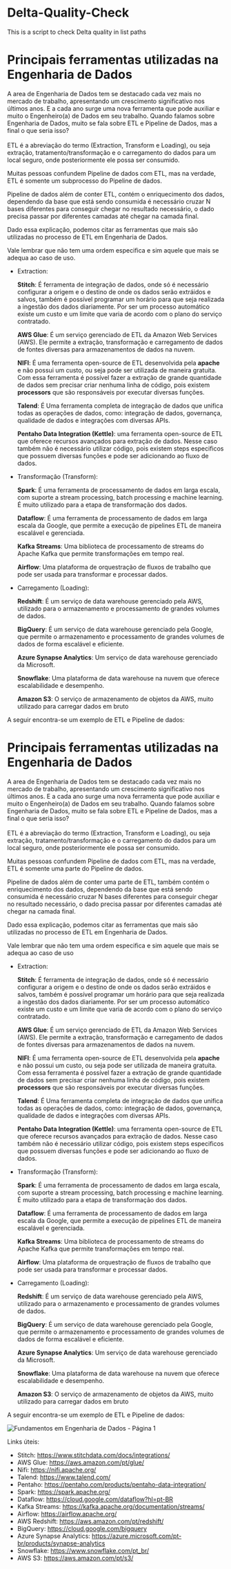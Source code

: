 # Delta-Quality-Check
This is a script to check Delta quality in list paths

# Principais ferramentas utilizadas na Engenharia de Dados

A area de Engenharia de Dados tem se destacado cada vez mais no mercado de trabalho, apresentando um crescimento significativo nos últimos anos. E a cada ano surge uma nova ferramenta que pode auxiliar e muito o Engenheiro(a) de Dados em seu trabalho.
Quando falamos sobre Engenharia de Dados, muito se fala sobre ETL e Pipeline de Dados, mas a final o que seria isso? <br><br>
ETL é a abreviação do termo (Extraction, Transform e Loading), ou seja extração, tratamento/transformação e o carregamento do dados para um local seguro, onde posteriormente ele possa ser consumido.

Muitas pessoas confundem Pipeline de dados com ETL, mas na verdade, ETL é somente um subprocesso do Pipeline de dados.

Pipeline de dados além de conter ETL, contém o enriquecimento dos dados, dependendo da base que está sendo consumida é necessário cruzar N bases diferentes para conseguir chegar no resultado necessário, o dado precisa passar por diferentes camadas até chegar na camada final.

Dado essa explicação, podemos citar as ferramentas que mais são utilizadas no processo de ETL em Engenharia de Dados.

Vale lembrar que não tem uma ordem especifica e sim aquele que mais se adequa ao caso de uso.

* Extraction:

    **Stitch**: É ferramenta de integração de dados, onde só é necessário configurar a origem e o destino de onde os dados serão extráidos e salvos, também é possível programar um horário para que seja realizada a ingestão dos dados diariamente. Por ser um processo automático existe um custo e um limite que varia de acordo com o plano do serviço contratado.

    **AWS Glue**: É um serviço gerenciado de ETL da Amazon Web Services (AWS). Ele permite a extração, transformação e carregamento de dados de fontes diversas para armazenamentos de dados na nuvem.

    **NIFI**: É uma ferramenta open-source de ETL desenvolvida pela **apache** e não possui um custo, ou seja pode ser utilizada de maneira gratuita. Com essa ferramenta é possível fazer a extração de grande quantidade de dados sem precisar criar nenhuma linha de código, pois existem **processors** que são responsáveis por executar diversas funções.

    **Talend**: É Uma ferramenta completa de integração de dados que unifica todas as operações de dados, como: integração de dados, governança, qualidade de dados e integrações com diversas APIs.

    **Pentaho Data Integration (Kettle)**: uma ferramenta open-source de ETL que oferece recursos avançados para extração de dados. Nesse caso também não é necessário utilizar código, pois existem steps especificos que possuem diversas funções e pode ser adicionando ao fluxo de dados.

* Transformação (Transform):

    **Spark**: É uma ferramenta de processamento de dados em larga escala, com suporte a stream processing, batch processing e machine learning. É muito utilizado para a etapa de transformação dos dados.
    
    **Dataflow**: É uma ferramenta de processamento de dados em larga escala da Google, que permite a execução de pipelines ETL de maneira escalável e gerenciada.

    **Kafka Streams**: Uma biblioteca de processamento de streams do Apache Kafka que permite transformações em tempo real.

    **Airflow**: Uma plataforma de orquestração de fluxos de trabalho que pode ser usada para transformar e processar dados.

* Carregamento (Loading):

    **Redshift**: É um serviço de data warehouse gerenciado pela AWS, utilizado para o armazenamento e processamento de grandes volumes de dados.

    **BigQuery**: É um serviço de data warehouse gerenciado pela Google, que permite o armazenamento e processamento de grandes volumes de dados de forma escalável e eficiente.

    **Azure Synapse Analytics**: Um serviço de data warehouse gerenciado da Microsoft.

    **Snowflake**: Uma plataforma de data warehouse na nuvem que oferece escalabilidade e desempenho.
    
    **Amazon S3**: O serviço de armazenamento de objetos da AWS, muito utilizado para carregar dados em bruto

A seguir encontra-se um exemplo de ETL e Pipeline de dados:

# Principais ferramentas utilizadas na Engenharia de Dados

A area de Engenharia de Dados tem se destacado cada vez mais no mercado de trabalho, apresentando um crescimento significativo nos últimos anos. E a cada ano surge uma nova ferramenta que pode auxiliar e muito o Engenheiro(a) de Dados em seu trabalho.
Quando falamos sobre Engenharia de Dados, muito se fala sobre ETL e Pipeline de Dados, mas a final o que seria isso? <br><br>
ETL é a abreviação do termo (Extraction, Transform e Loading), ou seja extração, tratamento/transformação e o carregamento do dados para um local seguro, onde posteriormente ele possa ser consumido.

Muitas pessoas confundem Pipeline de dados com ETL, mas na verdade, ETL é somente uma parte do Pipeline de dados.

Pipeline de dados além de conter uma parte de ETL, também contém o enriquecimento dos dados, dependendo da base que está sendo consumida é necessário cruzar N bases diferentes para conseguir chegar no resultado necessário, o dado precisa passar por diferentes camadas até chegar na camada final.

Dado essa explicação, podemos citar as ferramentas que mais são utilizadas no processo de ETL em Engenharia de Dados.

Vale lembrar que não tem uma ordem especifica e sim aquele que mais se adequa ao caso de uso

* Extraction:

    **Stitch**: É ferramenta de integração de dados, onde só é necessário configurar a origem e o destino de onde os dados serão extráidos e salvos, também é possível programar um horário para que seja realizada a ingestão dos dados diariamente. Por ser um processo automático existe um custo e um limite que varia de acordo com o plano do serviço contratado.

    **AWS Glue**: É um serviço gerenciado de ETL da Amazon Web Services (AWS). Ele permite a extração, transformação e carregamento de dados de fontes diversas para armazenamentos de dados na nuvem.

    **NIFI**: É uma ferramenta open-source de ETL desenvolvida pela **apache** e não possui um custo, ou seja pode ser utilizada de maneira gratuita. Com essa ferramenta é possível fazer a extração de grande quantidade de dados sem precisar criar nenhuma linha de código, pois existem **processors** que são responsáveis por executar diversas funções.

    **Talend**: É Uma ferramenta completa de integração de dados que unifica todas as operações de dados, como: integração de dados, governança, qualidade de dados e integrações com diversas APIs.

    **Pentaho Data Integration (Kettle)**: uma ferramenta open-source de ETL que oferece recursos avançados para extração de dados. Nesse caso também não é necessário utilizar código, pois existem steps especificos que possuem diversas funções e pode ser adicionando ao fluxo de dados.

* Transformação (Transform):

    **Spark**: É uma ferramenta de processamento de dados em larga escala, com suporte a stream processing, batch processing e machine learning. É muito utilizado para a etapa de transformação dos dados.
    
    **Dataflow**: É uma ferramenta de processamento de dados em larga escala da Google, que permite a execução de pipelines ETL de maneira escalável e gerenciada.

    **Kafka Streams**: Uma biblioteca de processamento de streams do Apache Kafka que permite transformações em tempo real.

    **Airflow**: Uma plataforma de orquestração de fluxos de trabalho que pode ser usada para transformar e processar dados.

* Carregamento (Loading):

    **Redshift**: É um serviço de data warehouse gerenciado pela AWS, utilizado para o armazenamento e processamento de grandes volumes de dados.

    **BigQuery**: É um serviço de data warehouse gerenciado pela Google, que permite o armazenamento e processamento de grandes volumes de dados de forma escalável e eficiente.

    **Azure Synapse Analytics**: Um serviço de data warehouse gerenciado da Microsoft.

    **Snowflake**: Uma plataforma de data warehouse na nuvem que oferece escalabilidade e desempenho.
    
    **Amazon S3**: O serviço de armazenamento de objetos da AWS, muito utilizado para carregar dados em bruto

A seguir encontra-se um exemplo de ETL e Pipeline de dados:

![Fundamentos em Engenharia de Dados - Página 1](https://github.com/user-attachments/assets/f730797f-9130-40db-a80e-851a0ab8c437)

Links úteis:

- Stitch: https://www.stitchdata.com/docs/integrations/
- AWS Glue: https://aws.amazon.com/pt/glue/
- Nifi: https://nifi.apache.org/
- Talend: https://www.talend.com/
- Pentaho: https://pentaho.com/products/pentaho-data-integration/
- Spark: https://spark.apache.org/
- Dataflow: https://cloud.google.com/dataflow?hl=pt-BR
- Kafka Streams: https://kafka.apache.org/documentation/streams/
- Airflow: https://airflow.apache.org/
- AWS Redshift: https://aws.amazon.com/pt/redshift/
- BigQuery: https://cloud.google.com/bigquery
- Azure Synapse Analytics: https://azure.microsoft.com/pt-br/products/synapse-analytics
- Snowflake: https://www.snowflake.com/pt_br/
- AWS S3: https://aws.amazon.com/pt/s3/

